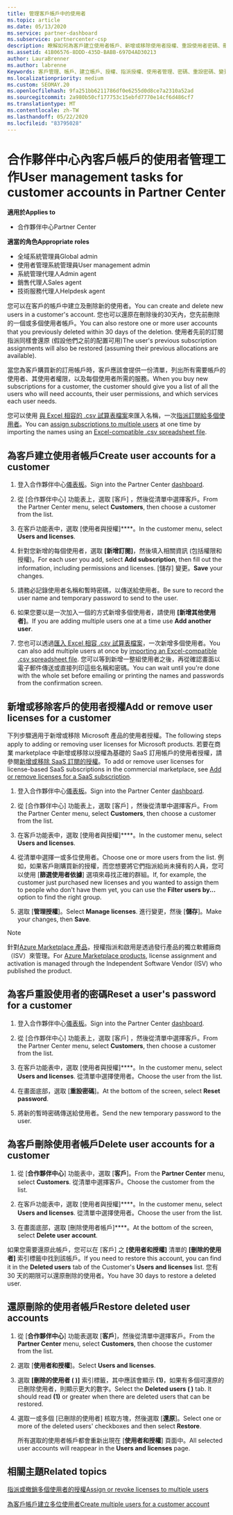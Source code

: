 ```yaml
---
title: 管理客戶帳戶中的使用者
ms.topic: article
ms.date: 05/13/2020
ms.service: partner-dashboard
ms.subservice: partnercenter-csp
description: 瞭解如何為客戶建立使用者帳戶、新增或移除使用者授權、重設使用者密碼、刪除使用者帳戶，或將其還原。
ms.assetid: 41B06576-8DDD-435D-BABB-697D4AD30213
author: LauraBrenner
ms.author: labrenne
Keywords: 客戶管理、帳戶、建立帳戶、授權、指派授權、使用者管理、密碼、重設密碼、變更密碼
ms.localizationpriority: medium
ms.custom: SEOMAY.20
ms.openlocfilehash: 9fa251bb6211786df0e6255d0d8ce7a2310a52ad
ms.sourcegitcommit: 2a980b50cf177753c15ebfd7770e14cf6d486cf7
ms.translationtype: MT
ms.contentlocale: zh-TW
ms.lasthandoff: 05/22/2020
ms.locfileid: "83795028"
---
```

# <a name="user-management-tasks-for-customer-accounts-in-partner-center"></a><span data-ttu-id="57324-104">合作夥伴中心內客戶帳戶的使用者管理工作</span><span class="sxs-lookup"><span data-stu-id="57324-104">User management tasks for customer accounts in Partner Center</span></span>

<span data-ttu-id="57324-105">**適用於**</span><span class="sxs-lookup"><span data-stu-id="57324-105">**Applies to**</span></span>

- <span data-ttu-id="57324-106">合作夥伴中心</span><span class="sxs-lookup"><span data-stu-id="57324-106">Partner Center</span></span>

<span data-ttu-id="57324-107">**適當的角色**</span><span class="sxs-lookup"><span data-stu-id="57324-107">**Appropriate roles**</span></span>

- <span data-ttu-id="57324-108">全域系統管理員</span><span class="sxs-lookup"><span data-stu-id="57324-108">Global admin</span></span>
- <span data-ttu-id="57324-109">使用者管理系統管理員</span><span class="sxs-lookup"><span data-stu-id="57324-109">User management admin</span></span>
- <span data-ttu-id="57324-110">系統管理代理人</span><span class="sxs-lookup"><span data-stu-id="57324-110">Admin agent</span></span>
- <span data-ttu-id="57324-111">銷售代理人</span><span class="sxs-lookup"><span data-stu-id="57324-111">Sales agent</span></span>
- <span data-ttu-id="57324-112">技術服務代理人</span><span class="sxs-lookup"><span data-stu-id="57324-112">Helpdesk agent</span></span>

<span data-ttu-id="57324-113">您可以在客戶的帳戶中建立及刪除新的使用者。</span><span class="sxs-lookup"><span data-stu-id="57324-113">You can create and delete new users in a customer's account.</span></span> <span data-ttu-id="57324-114">您也可以還原在刪除後的30天內，您先前刪除的一個或多個使用者帳戶。</span><span class="sxs-lookup"><span data-stu-id="57324-114">You can also restore one or more user accounts that you previously deleted within 30 days of the deletion.</span></span> <span data-ttu-id="57324-115">使用者先前的訂閱指派同樣會還原 (假設他們之前的配置可用)</span><span class="sxs-lookup"><span data-stu-id="57324-115">The user's previous subscription assignments will also be restored (assuming their previous allocations are available).</span></span>

<span data-ttu-id="57324-116">當您為客戶購買新的訂用帳戶時，客戶應該會提供一份清單，列出所有需要帳戶的使用者、其使用者權限，以及每個使用者所需的服務。</span><span class="sxs-lookup"><span data-stu-id="57324-116">When you buy new subscriptions for a customer, the customer should give you a list of all the users who will need accounts, their user permissions, and which services each user needs.</span></span>  

<span data-ttu-id="57324-117">您可以使用 [與 Excel 相容的 .csv 試算表檔案](adding-multiple-users-to-a-customer-account.md)來匯入名稱，一次[指派訂閱給多個使用者](bulk-license-provisioning-for-multiple-users.md)。</span><span class="sxs-lookup"><span data-stu-id="57324-117">You can [assign subscriptions to multiple users](bulk-license-provisioning-for-multiple-users.md) at one time by importing the names using an [Excel-compatible .csv spreadsheet file](adding-multiple-users-to-a-customer-account.md).</span></span>

<a href="" id="createuseraccounts"></a>

## <a name="create-user-accounts-for-a-customer"></a><span data-ttu-id="57324-118">為客戶建立使用者帳戶</span><span class="sxs-lookup"><span data-stu-id="57324-118">Create user accounts for a customer</span></span>

1. <span data-ttu-id="57324-119">登入合作夥伴中心[儀表板](https://partner.microsoft.com/dashboard)。</span><span class="sxs-lookup"><span data-stu-id="57324-119">Sign into the Partner Center [dashboard](https://partner.microsoft.com/dashboard).</span></span>

2. <span data-ttu-id="57324-120">從 [合作夥伴中心] 功能表上，選取 [客戶]  ，然後從清單中選擇客戶。</span><span class="sxs-lookup"><span data-stu-id="57324-120">From the Partner Center menu, select **Customers**, then choose a customer from the list.</span></span>

3. <span data-ttu-id="57324-121">在客戶功能表中，選取 [使用者與授權]\*\*\*\*。</span><span class="sxs-lookup"><span data-stu-id="57324-121">In the customer menu, select **Users and licenses**.</span></span>

4. <span data-ttu-id="57324-122">針對您新增的每個使用者，選取 **\[新增訂閱\]**，然後填入相關資訊 (包括權限和授權)。</span><span class="sxs-lookup"><span data-stu-id="57324-122">For each user you add, select **Add subscription**, then fill out the information, including permissions and licenses.</span></span> <span data-ttu-id="57324-123">[儲存]  變更。</span><span class="sxs-lookup"><span data-stu-id="57324-123">**Save** your changes.</span></span>

5. <span data-ttu-id="57324-124">請務必記錄使用者名稱和暫時密碼，以傳送給使用者。</span><span class="sxs-lookup"><span data-stu-id="57324-124">Be sure to record the user name and temporary password to send to the user.</span></span>

6. <span data-ttu-id="57324-125">如果您要以是一次加入一個的方式新增多個使用者，請使用 **\[新增其他使用者\]**。</span><span class="sxs-lookup"><span data-stu-id="57324-125">If you are adding multiple users one at a time use **Add another user**.</span></span>

7. <span data-ttu-id="57324-126">您也可以透過[匯入 Excel 相容 .csv 試算表檔案](adding-multiple-users-to-a-customer-account.md)，一次新增多個使用者。</span><span class="sxs-lookup"><span data-stu-id="57324-126">You can also add multiple users at once by [importing an Excel-compatible .csv spreadsheet file](adding-multiple-users-to-a-customer-account.md).</span></span> <span data-ttu-id="57324-127">您可以等到新增一整組使用者之後，再從確認畫面以電子郵件傳送或直接列印這些名稱和密碼。</span><span class="sxs-lookup"><span data-stu-id="57324-127">You can wait until you're done with the whole set before emailing or printing the names and passwords from the confirmation screen.</span></span>

<a href="" id="userlicensing"></a>

## <a name="add-or-remove-user-licenses-for-a-customer"></a><span data-ttu-id="57324-128">新增或移除客戶的使用者授權</span><span class="sxs-lookup"><span data-stu-id="57324-128">Add or remove user licenses for a customer</span></span>

<span data-ttu-id="57324-129">下列步驟適用于新增或移除 Microsoft 產品的使用者授權。</span><span class="sxs-lookup"><span data-stu-id="57324-129">The following steps apply to adding or removing user licenses for Microsoft products.</span></span> <span data-ttu-id="57324-130">若要在商業 marketplace 中新增或移除以授權為基礎的 SaaS 訂用帳戶的使用者授權，請參閱[新增或移除 SaaS 訂閱的授權](csp-commercial-marketplace-manage.md#add-or-remove-licenses-for-a-saas-subscription)。</span><span class="sxs-lookup"><span data-stu-id="57324-130">To add or remove user licenses for license-based SaaS subscriptions in the commercial marketplace, see [Add or remove licenses for a SaaS subscription](csp-commercial-marketplace-manage.md#add-or-remove-licenses-for-a-saas-subscription).</span></span>

1. <span data-ttu-id="57324-131">登入合作夥伴中心[儀表板](https://partner.microsoft.com/dashboard)。</span><span class="sxs-lookup"><span data-stu-id="57324-131">Sign into the Partner Center [dashboard](https://partner.microsoft.com/dashboard).</span></span>

2. <span data-ttu-id="57324-132">從 [合作夥伴中心] 功能表上，選取 [客戶]  ，然後從清單中選擇客戶。</span><span class="sxs-lookup"><span data-stu-id="57324-132">From the Partner Center menu, select **Customers**, then choose a customer from the list.</span></span>

3. <span data-ttu-id="57324-133">在客戶功能表中，選取 [使用者與授權]\*\*\*\*。</span><span class="sxs-lookup"><span data-stu-id="57324-133">In the customer menu, select **Users and licenses**.</span></span>

4. <span data-ttu-id="57324-134">從清單中選擇一或多位使用者。</span><span class="sxs-lookup"><span data-stu-id="57324-134">Choose one or more users from the list.</span></span> <span data-ttu-id="57324-135">例如，如果客戶剛購買新的授權，而您想要將它們指派給尚未擁有的人員，您可以使用 [**篩選使用者依據**] 選項來尋找正確的群組。</span><span class="sxs-lookup"><span data-stu-id="57324-135">If, for example, the customer just purchased new licenses and you wanted to assign them to people who don't have them yet, you can use the **Filter users by...** option to find the right group.</span></span>

5. <span data-ttu-id="57324-136">選取 [**管理授權**]。</span><span class="sxs-lookup"><span data-stu-id="57324-136">Select **Manage licenses**.</span></span> <span data-ttu-id="57324-137">進行變更，然後 [**儲存**]。</span><span class="sxs-lookup"><span data-stu-id="57324-137">Make your changes, then **Save**.</span></span>

> [!NOTE]
> <span data-ttu-id="57324-138">針對[Azure Marketplace 產品](csp-commercial-marketplace-manage.md#assign-licenses-and-activate-a-subscription-on-behalf-of-a-customer)，授權指派和啟用是透過發行產品的獨立軟體廠商（ISV）來管理。</span><span class="sxs-lookup"><span data-stu-id="57324-138">For [Azure Marketplace products](csp-commercial-marketplace-manage.md#assign-licenses-and-activate-a-subscription-on-behalf-of-a-customer), license assignment and activation is managed through the Independent Software Vendor (ISV) who published the product.</span></span>

<a href="" id="resetpassword"></a>

## <a name="reset-a-users-password-for-a-customer"></a><span data-ttu-id="57324-139">為客戶重設使用者的密碼</span><span class="sxs-lookup"><span data-stu-id="57324-139">Reset a user's password for a customer</span></span>

1. <span data-ttu-id="57324-140">登入合作夥伴中心[儀表板](https://partner.microsoft.com/dashboard)。</span><span class="sxs-lookup"><span data-stu-id="57324-140">Sign into the Partner Center [dashboard](https://partner.microsoft.com/dashboard).</span></span>

2. <span data-ttu-id="57324-141">從 [合作夥伴中心] 功能表上，選取 [客戶]  ，然後從清單中選擇客戶。</span><span class="sxs-lookup"><span data-stu-id="57324-141">From the Partner Center menu, select **Customers**, then choose a customer from the list.</span></span>

3.  <span data-ttu-id="57324-142">在客戶功能表中，選取 [使用者與授權]\*\*\*\*。</span><span class="sxs-lookup"><span data-stu-id="57324-142">In the customer menu, select **Users and licenses**.</span></span> <span data-ttu-id="57324-143">從清單中選擇使用者。</span><span class="sxs-lookup"><span data-stu-id="57324-143">Choose the user from the list.</span></span>

4.  <span data-ttu-id="57324-144">在畫面底部，選取 [**重設密碼**]。</span><span class="sxs-lookup"><span data-stu-id="57324-144">At the bottom of the screen, select **Reset password**.</span></span> 

5.  <span data-ttu-id="57324-145">將新的暫時密碼傳送給使用者。</span><span class="sxs-lookup"><span data-stu-id="57324-145">Send the new temporary password to the user.</span></span>

<a href="" id="deleteuseraccounts"></a>

## <a name="delete-user-accounts-for-a-customer"></a><span data-ttu-id="57324-146">為客戶刪除使用者帳戶</span><span class="sxs-lookup"><span data-stu-id="57324-146">Delete user accounts for a customer</span></span>

1.  <span data-ttu-id="57324-147">從 [**合作夥伴中心**] 功能表中，選取 [**客戶**]。</span><span class="sxs-lookup"><span data-stu-id="57324-147">From the **Partner Center** menu, select **Customers**.</span></span> <span data-ttu-id="57324-148">從清單中選擇客戶。</span><span class="sxs-lookup"><span data-stu-id="57324-148">Choose the customer from the list.</span></span>

2.  <span data-ttu-id="57324-149">在客戶功能表中，選取 [使用者與授權]\*\*\*\*。</span><span class="sxs-lookup"><span data-stu-id="57324-149">In the customer menu, select **Users and licenses**.</span></span> <span data-ttu-id="57324-150">從清單中選擇使用者。</span><span class="sxs-lookup"><span data-stu-id="57324-150">Choose the user from the list.</span></span>

3.  <span data-ttu-id="57324-151">在畫面底部，選取 [刪除使用者帳戶]\*\*\*\*。</span><span class="sxs-lookup"><span data-stu-id="57324-151">At the bottom of the screen, select **Delete user account**.</span></span>

<span data-ttu-id="57324-152">如果您需要還原此帳戶，您可以在 \[客戶\] 之 **\[使用者和授權\]** 清單的 **\[刪除的使用者\]** 索引標籤中找到該帳戶。</span><span class="sxs-lookup"><span data-stu-id="57324-152">If you need to restore this account, you can find it in the **Deleted users** tab of the Customer's **Users and licenses** list.</span></span> <span data-ttu-id="57324-153">您有 30 天的期限可以還原刪除的使用者。</span><span class="sxs-lookup"><span data-stu-id="57324-153">You have 30 days to restore a deleted user.</span></span>

<a href="" id="restoreuseraccounts"></a>

## <a name="restore-deleted-user-accounts"></a><span data-ttu-id="57324-154">還原刪除的使用者帳戶</span><span class="sxs-lookup"><span data-stu-id="57324-154">Restore deleted user accounts</span></span>

1.  <span data-ttu-id="57324-155">從 [**合作夥伴中心**] 功能表選取 [**客戶**]，然後從清單中選擇客戶。</span><span class="sxs-lookup"><span data-stu-id="57324-155">From the **Partner Center** menu, select **Customers**, then choose the customer from the list.</span></span>

2.  <span data-ttu-id="57324-156">選取 [**使用者和授權**]。</span><span class="sxs-lookup"><span data-stu-id="57324-156">Select **Users and licenses**.</span></span>

3.  <span data-ttu-id="57324-157">選取 **\[刪除的使用者 ( )\]** 索引標籤，其中應該會顯示 **(1)**，如果有多個可還原的已刪除使用者，則顯示更大的數字。</span><span class="sxs-lookup"><span data-stu-id="57324-157">Select the **Deleted users ( )** tab. It should read **(1)** or greater when there are deleted users that can be restored.</span></span>

4.  <span data-ttu-id="57324-158">選取一或多個 [已刪除的使用者] 核取方塊，然後選取 [**還原**]。</span><span class="sxs-lookup"><span data-stu-id="57324-158">Select one or more of the deleted users' checkboxes and then select **Restore**.</span></span>

    <span data-ttu-id="57324-159">所有選取的使用者帳戶都會重新出現在 [**使用者和授權**] 頁面中。</span><span class="sxs-lookup"><span data-stu-id="57324-159">All selected user accounts will reappear in the **Users and licenses** page.</span></span>

## <a name="related-topics"></a><span data-ttu-id="57324-160">相關主題</span><span class="sxs-lookup"><span data-stu-id="57324-160">Related topics</span></span>


[<span data-ttu-id="57324-161">指派或撤銷多個使用者的授權</span><span class="sxs-lookup"><span data-stu-id="57324-161">Assign or revoke licenses to multiple users</span></span>](bulk-license-provisioning-for-multiple-users.md)

[<span data-ttu-id="57324-162">為客戶帳戶建立多位使用者</span><span class="sxs-lookup"><span data-stu-id="57324-162">Create multiple users for a customer account</span></span>](adding-multiple-users-to-a-customer-account.md)